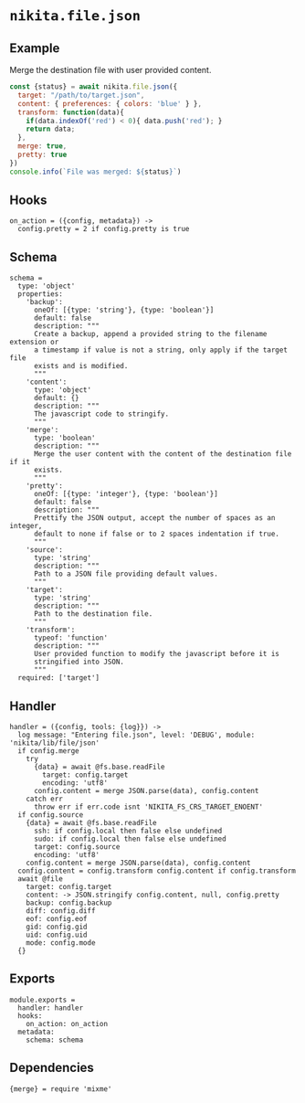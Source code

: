 
# `nikita.file.json`

## Example

Merge the destination file with user provided content.

```js
const {status} = await nikita.file.json({
  target: "/path/to/target.json",
  content: { preferences: { colors: 'blue' } },
  transform: function(data){
    if(data.indexOf('red') < 0){ data.push('red'); }
    return data;
  },
  merge: true,
  pretty: true
})
console.info(`File was merged: ${status}`)
```

## Hooks

    on_action = ({config, metadata}) ->
      config.pretty = 2 if config.pretty is true

## Schema

    schema =
      type: 'object'
      properties:
        'backup':
          oneOf: [{type: 'string'}, {type: 'boolean'}]
          default: false
          description: """
          Create a backup, append a provided string to the filename extension or
          a timestamp if value is not a string, only apply if the target file
          exists and is modified.
          """
        'content':
          type: 'object'
          default: {}
          description: """
          The javascript code to stringify.
          """
        'merge':
          type: 'boolean'
          description: """
          Merge the user content with the content of the destination file if it
          exists.
          """
        'pretty':
          oneOf: [{type: 'integer'}, {type: 'boolean'}]
          default: false
          description: """
          Prettify the JSON output, accept the number of spaces as an integer,
          default to none if false or to 2 spaces indentation if true.
          """
        'source':
          type: 'string'
          description: """
          Path to a JSON file providing default values.
          """
        'target':
          type: 'string'
          description: """
          Path to the destination file.
          """
        'transform':
          typeof: 'function'
          description: """
          User provided function to modify the javascript before it is
          stringified into JSON.
          """
      required: ['target']

## Handler

    handler = ({config, tools: {log}}) ->
      log message: "Entering file.json", level: 'DEBUG', module: 'nikita/lib/file/json'
      if config.merge
        try
          {data} = await @fs.base.readFile
            target: config.target
            encoding: 'utf8'
          config.content = merge JSON.parse(data), config.content
        catch err
          throw err if err.code isnt 'NIKITA_FS_CRS_TARGET_ENOENT'
      if config.source
        {data} = await @fs.base.readFile
          ssh: if config.local then false else undefined
          sudo: if config.local then false else undefined
          target: config.source
          encoding: 'utf8'
        config.content = merge JSON.parse(data), config.content
      config.content = config.transform config.content if config.transform
      await @file
        target: config.target
        content: -> JSON.stringify config.content, null, config.pretty
        backup: config.backup
        diff: config.diff
        eof: config.eof
        gid: config.gid
        uid: config.uid
        mode: config.mode
      {}

## Exports

    module.exports =
      handler: handler
      hooks:
        on_action: on_action
      metadata:
        schema: schema

## Dependencies

    {merge} = require 'mixme'
